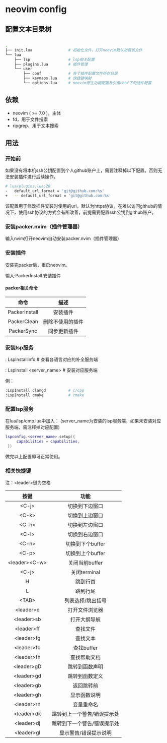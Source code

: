 
# neovim config

## 配置文本目录树

``` bash

.
├── init.lua                # 初始化文件，打开neovim默认加载该文件
└── lua
    ├── lsp	                # lsp相关配置
    ├── plugins.lua	        # 插件管理
    └── user
        ├── conf            # 各个插件配置文件所在目录
        ├── keymaps.lua	    # 快捷键映射
        └── options.lua	    # neovim原生功能配置及引用conf下的插件配置

```

## 依赖

* neovim ( >= 7.0 )，主体
* fd，用于文件搜索
* ripgrep，用于文本搜索

## 用法

### 开始前

如果没有将本机ssh公钥配置到个人github账户上，需要注释掉以下配置。否则无法安装插件进行后续操作。

```bash
# lua/plugins.lua:20
-	default_url_format = 'git@github.com:%s'
+	-- default_url_format = 'git@github.com:%s'
```

该配置用于修改插件安装时使用的url，默认为https协议，在难以访问github的情况下，使用ssh协议的方式会有所改善，前提需要配置ssh公钥到github账户。



### 安装packer.nvim（插件管理器）

输入nvim打开neovim自动安装packer.nvim（插件管理器）

### 安装插件

安装完packer后，重启neovim。

输入:PackerInstall 安装插件

#### packer相关命令

|     命令      |   描述   |
| :-----------: | :------: |
| PackerInstall | 安装插件 |
| PackerClean | 删除不使用的插件 |
| PackerSync | 同步更新插件 |

### 安装lsp服务

: LspInstallInfo                # 查看各语言对应的补全服务端

: LspInstall <server_name>      # 安装对应服务端

例：
```bash
:LspInstall clangd          # c/cpp
:LspInstall cmake           # cmake
```

### 配置lsp服务
在lua/lsp/cmp.lua中加入： (server_name为安装的lsp服务端，如果未安装对应服务端，需注释掉对应配置)
```lua
lspconfig.<server_name>.setup({
     capabilities = capabilities,
 })
```

做完以上配置即可正常使用。

### 相关快捷键

注：\<leader\>键为空格

|      按键       |            功能             |
| :-------------: | :-------------------------: |
|     \<C-j\>     |       切换到下边窗口        |
|     \<C-k\>     |       切换到上边窗口        |
|     \<C-h\>     |       切换到左边窗口        |
|     \<C-l\>     |       切换到右边窗口        |
|     \<C-n\>     |      切换到下个buffer       |
|     \<C-p\>     |      切换到上个buffer       |
| \<leader\>\<C-w\> |       关闭当前buffer      |
|     \<C-j\>     |        关闭terminal         |
|        H        |          跳到行首           |
|        L        |          跳到行尾           |
|     \<TAB\>     |      列表选择/跳出括号      |
|   \<leader\>e   |       打开文件浏览器        |
|  \<leader\>sb   |        打开大纲导航         |
|  \<leader\>ff   |          查找文件           |
|  \<leader\>fg   |          查找文本           |
|  \<leader\>fb   |         查找buffer          |
|  \<leader\>fh   |        查找帮助文档         |
|  \<leader\>gD   |       跳转到函数声明        |
|  \<leader\>gd   |       跳转到函数定义        |
|  \<leader\>gb   |       返回跳转前            |
|  \<leader\>gh   |        显示函数说明         |
|  \<leader\>rn   |         变量重命名          |
|  \<leader\>dk   | 跳转到上一个警告/错误提示处 |
|  \<leader\>dj   | 跳转到下一个警告/错误提示处 |
|  \<leader\>gl   |    显示警告/错误提示说明    |
